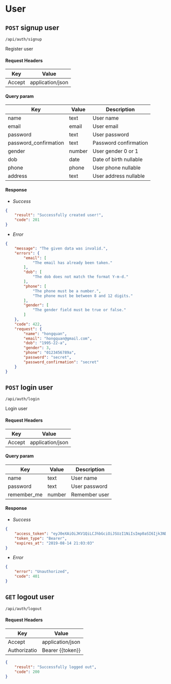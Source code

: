 # User
## `POST` signup user
```
/api/auth/signup
```
Register user
#### Request Headers
| Key | Value |
|---|---|
|Accept|application/json
#### Query param
| Key | Value | Description
|---|---|---|
|name|text| User name|
|email|email|User email|
|password|text|User password|
|password_confirmation|text|Password confirmation|
|gender|number|User gender 0 or 1|
|dob|date| Date of birth nullable|
|phone|phone| User phone nullable|
|address|text| User address nullable|

#### Response
* _Success_
```json
{
    "result": "Successfully created user!",
    "code": 201
}
```
* _Error_
``` json
{
    "message": "The given data was invalid.",
    "errors": {
        "email": [
            "The email has already been taken."
        ],
        "dob": [
            "The dob does not match the format Y-m-d."
        ],
        "phone": [
            "The phone must be a number.",
            "The phone must be between 8 and 12 digits."
        ],
        "gender": [
            "The gender field must be true or false."
        ]
    },
    "code": 422,
    "request": {
        "name": "hongquan",
        "email": "hongquan@gmail.com",
        "dob": "1995-22-a",
        "gender": 3,
        "phone": "0123456789a",
        "password": "secret",
        "password_confirmation": "secret"
    }
}
```

## `POST` login user
```
/api/auth/login
```
Login user
#### Request Headers
| Key | Value |
|---|---|
|Accept|application/json
#### Query param
| Key | Value | Description
|---|---|---|
|name|text| User name|
|password|text|User password|
|remember_me|number|Remember user|
#### Response
* _Success_
```json
{
    "access_token": "eyJ0eXAiOiJKV1QiLCJhbGciOiJSUzI1NiIsImp0aSI6Ijk3NDA5M2U4ZjRlZDU2ZjBkNDUyMzMyM2Q4NjcxYzE1NDZmZjMyYmEyZmNkNjA3YzZhY2Q5MTM3MTRjOGFjMjI5ODY3NTRiYTdjNDdhZTY0In0.eyJhdWQiOiIxIiwianRpIjoiOTc0MDkzZThmNGVkNTZmMGQ0NTIzMzIzZDg2NzFjMTU0NmZmMzJiYTJmY2Q2MDdjNmFjZDkxMzcxNGM4YWMyMjk4Njc1NGJhN2M0N2FlNjQiLCJpYXQiOjE1MzQyNTUzODMsIm5iZiI6MTUzNDI1NTM4MywiZXhwIjoxNTY1NzkxMzgzLCJzdWIiOiI1NyIsInNjb3BlcyI6W119.IBXB5aiJRSnEI1XrOBajLLNZDklrHbnEeP3mCziF9WW-zXxx2A-HFxp1Tn6nhJh8slUqjUzpYPOpDAXnxH_G93ATGZuQ2H8LcSJeA6bQQOdoMA_UXx3zunzjTU4MtUUmTeMTFOYyF-wuUj37Ipr6zhHd6Bt2ol0fRoOls9zUpcFqS1RaBPuE1CBQVoyS7b4lFsgQVu_gRiYgwHOjLX3CR2ZaUWm0lnpJiykYo9kS96vGo0SPu1snv4ia1YylW07DDDTAqsPRUNE0Y1pyACNb7kzY2WYIoPI_nN9nzHgIVU9_BvLQXKPXclAyOawFGQ-AxSISYP9nK9S65CUuSzKVzRab0yFdiLb02piNbp6UeK1q5vF9-T4Gfu37FUjzbQjd40ySc6LmZRVv1Ypq1hpzbfcO4ccxavf3zRF2LQaz3uTutXtwTNBl2N_1ivKXSrpfzh9Fd6Jz8OGgYiVsS9te1JxUQcMeugUlQN06noBNkSO3WCjJXx7zKkGsz_13lM8HOz28UU-faJnDsr5335e0_skHTeZPzWj-wWV5I26RFZKKEVjdKgLd0yXke2gEzfN7t11ZsJDkzylYUMcjIffxpDeIF9L8E8iuoNqvd_OZLJWDPaISDUeANMNqHhDXemJj6yysLlqrZp436pngeBhHmqgaY8QpShsEv9eOqgu-waQ",
    "token_type": "Bearer",
    "expires_at": "2019-08-14 21:03:03"
}
```
* _Error_
``` json
{
    "error": "Unauthorized",
    "code": 401
}
```
## `GET` logout user
```
/api/auth/logout
```
#### Request Headers
| Key | Value |
|---|---|
|Accept|application/json
|Authorizatio|Bearer {{token}}
```json
{
    "result": "Successfully logged out",
    "code": 200
}
```
